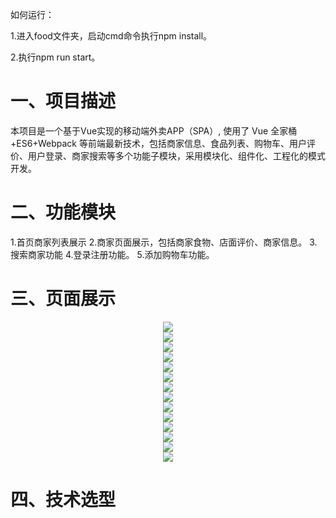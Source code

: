 如何运行：

1.进入food文件夹，启动cmd命令执行npm install。

2.执行npm run start。


# 一、项目描述

  本项目是一个基于Vue实现的移动端外卖APP（SPA）, 使用了 Vue 全家桶+ES6+Webpack 等前端最新技术，包括商家信息、食品列表、购物车、用户评价、用户登录、商家搜索等多个功能子模块，采用模块化、组件化、工程化的模式开发。

# 二、功能模块
  1.首页商家列表展示
  2.商家页面展示，包括商家食物、店面评价、商家信息。
  3.搜索商家功能
  4.登录注册功能。
  5.添加购物车功能。

# 三、页面展示

<div align=center><img src="https://github.com/hwfang26/food/blob/master/product_img/1.png" /></div>
<div align=center><img src="https://github.com/hwfang26/food/blob/master/product_img/2.png" /></div>
<div align=center><img src="https://github.com/hwfang26/food/blob/master/product_img/3.png" /></div>
<div align=center><img src="https://github.com/hwfang26/food/blob/master/product_img/4.png" /></div>
<div align=center><img src="https://github.com/hwfang26/food/blob/master/product_img/5.png" /></div>
<div align=center><img src="https://github.com/hwfang26/food/blob/master/product_img/6.png" /></div>
<div align=center><img src="https://github.com/hwfang26/food/blob/master/product_img/14.png" /></div>
<div align=center><img src="https://github.com/hwfang26/food/blob/master/product_img/7.png" /></div>
<div align=center><img src="https://github.com/hwfang26/food/blob/master/product_img/8.png" /></div>
<div align=center><img src="https://github.com/hwfang26/food/blob/master/product_img/9.png" /></div>
<div align=center><img src="https://github.com/hwfang26/food/blob/master/product_img/10.png" /></div>
<div align=center><img src="https://github.com/hwfang26/food/blob/master/product_img/11.png" /></div>
<div align=center><img src="https://github.com/hwfang26/food/blob/master/product_img/12.png" /></div>
<div align=center><img src="https://github.com/hwfang26/food/blob/master/product_img/13.png" /></div>


# 四、技术选型
